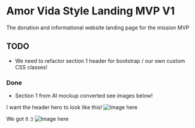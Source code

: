 # Amor Vida Style Landing MVP V1

The donation and informational website landing page for the mission MVP

## TODO

- We need to refactor section 1 header for bootstrap / our own custom CSS classes!

### Done

- Section 1 from AI mockup converted see images below!

I want the header hero to look like this!
![Image here](https://cdn.discordapp.com/attachments/1079178250057695293/1079192201260703814/image.png)

We got it :)
![Image here](https://cdn.discordapp.com/attachments/1079178250057695293/1080191373631824002/image.png)